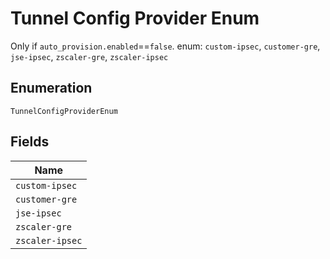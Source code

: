 
# Tunnel Config Provider Enum

Only if `auto_provision.enabled`==`false`. enum: `custom-ipsec`, `customer-gre`, `jse-ipsec`, `zscaler-gre`, `zscaler-ipsec`

## Enumeration

`TunnelConfigProviderEnum`

## Fields

| Name |
|  --- |
| `custom-ipsec` |
| `customer-gre` |
| `jse-ipsec` |
| `zscaler-gre` |
| `zscaler-ipsec` |

